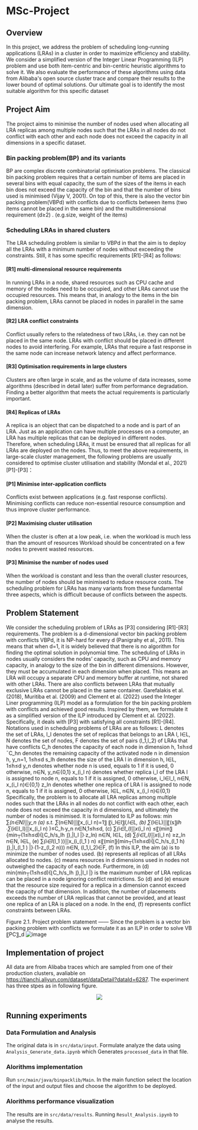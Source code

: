 # MSc-Project
## Overview
In this project, we address the problem of scheduling long-running applications (LRAs) in a cluster in order to maximize efficiency and stability. We consider a simplified version of the Integer Linear Programming (ILP) problem and use both item-centric and bin-centric heuristic algorithms to solve it. We also evaluate the performance of these algorithms using data from Alibaba's open source cluster trace and compare their results to the lower bound of optimal solutions. Our ultimate goal is to identify the most suitable algorithm for this specific dataset

## Project Aim
The project aims to minimise the number of nodes used when allocating all LRA replicas among multiple nodes such that the LRAs in all nodes do not conflict with each other and each node does not exceed the capacity in all dimensions in a specific dataset. 
### Bin packing problem(BP) and its variants 
BP are complex discrete combinatorial optimisation problems. The classical bin packing problem requires that a certain number of items are placed in several bins with equal capacity, the sum of the sizes of the items in each bin does not exceed the capacity of the bin and that the number of bins used is minimised (Vijay V, 2001). 
On top of this, there is also the vector bin packing problem(VBPd) with conflicts due to conflicts between items (two items cannot be placed in the same bin) and the multidimensional requirement (d≥2)  . (e.g.size, weight of the items)
### Scheduling LRAs in shared clusters 
The LRA scheduling problem is similar to VBPd in that the aim is to deploy all the LRAs with a minimum number of nodes without exceeding the constraints. Still, it has some specific requirements [R1]-[R4] as follows:
#### [R1] multi-dimensional resource requirements
In running LRAs in a node, shared resources such as CPU cache and memory of the nodes need to be occupied, and other LRAs cannot use the occupied resources. This means that, in analogy to the items in the bin packing problem, LRAs cannot be placed in nodes in parallel in the same dimension.
#### [R2] LRA conflict constraints
Conflict usually refers to the relatedness of two LRAs, i.e. they can not be placed in the same node.
LRAs with conflict should be placed in different nodes to avoid interfering. For example, LRAs that require a fast response in the same node can increase network latency and affect performance.
#### [R3] Optimisation requirements in large clusters
Clusters are often large in scale, and as the volume of data increases, some algorithms (described in detail later) suffer from performance degradation. Finding a better algorithm that meets the actual requirements is particularly important.
#### [R4] Replicas of LRAs 
A replica is an object that can be dispatched to a node and is part of an LRA. Just as an application can have multiple processes on a computer, an LRA has multiple replicas that can be deployed in different nodes. Therefore, when scheduling LRAs, it must be ensured that all replicas for all LRAs are deployed on the nodes.
Thus, to meet the above requirements, in large-scale cluster management, the following problems are usually considered to optimise cluster utilisation and stability (Mondal et al., 2021) [P1]-[P3]：
#### [P1] Minimise inter-application conflicts
Conflicts exist between applications (e.g. fast response conflicts). Minimising conflicts can reduce non-essential resource consumption and thus improve cluster performance.
#### [P2] Maximising cluster utilisation
When the cluster is often at a low peak, i.e. when the workload is much less than the amount of resources Workload should be concentrated on a few nodes to prevent wasted resources.
#### [P3] Minimise the number of nodes used
When the workload is constant and less than the overall cluster resources, the number of nodes should be minimised to reduce resource costs. 
The scheduling problem for LRAs has many variants from these fundamental three aspects, which is difficult because of conflicts between the aspects.

## Problem Statement
We consider the scheduling problem of LRAs as [P3] considering [R1]-[R3] requirements.
The problem is a d-dimensional vector bin packing problem with conflicts VBPd, it is NP-hard for every d (Panigrahy et al., 2011). This means that when d=1, it is widely believed that there is no algorithm for finding the optimal solution in polynomial time. 
The scheduling of LRAs in nodes usually considers the nodes’ capacity, such as CPU and memory capacity, in analogy to the size of the bin in different dimensions. However, they must be accumulated in each dimension when placed. This means an LRA will occupy a separate CPU and memory buffer at runtime, not shared with other LRAs. There are also conflicts between LRAs that mutually exclusive LRAs cannot be placed in the same container.
Garefalakis et al. (2018), Muritiba et al. (2009) and Clement et al. (2022) used the Integer Liner programming (ILP) model as a formulation for the bin packing problem with conflicts and achieved good results. Inspired by them, we formulate it as a simplified version of the ILP introduced by Clement et al. (2022). Specifically, it deals with [P3] with satisfying all constraints [R1]-[R4].
Notations used in scheduling problems of LRAs are as follows:
L denotes the set of LRAs,
I_l denotes the set of replicas that belongs to an LRA l, l∈L,
N denotes the set of nodes,
F denotes the set of pairs (l_1,l_2) of LRAs that have conflicts
C_h denotes the capacity of each node in dimension h, 1≤h≤d
¯C_hn denotes the remaining capacity of the activated node n in dimension h, y_n=1, 1≤h≤d
s_lh denotes the size of the LRA l in dimension h, l∈L, 1≤h≤d
y_n denotes whether node n is used, equals to 1 if it is used, 0 otherwise, n∈N, y_n∈{0,1}
x_(i_l n) denotes whether replica i_l of the LRA l is assigned to node n, equals to 1 if it is assigned, 0 otherwise, i_l∈I_l, n∈N, x_(i_l n)∈{0,1}
z_ln denotes whether one replica of LRA l is assigned to node n, equals to 1 if it is assigned, 0 otherwise, l∈L, n∈N, x_(i_l n)∈{0,1}
Specifically, the problem is to allocate all LRA replicas among multiple nodes such that the LRAs in all nodes do not conflict with each other, each node does not exceed the capacity in d dimensions, and ultimately the number of nodes is minimised. It is formulated to ILP as follows: 
min    ∑_(n∈N)▒y_n                                                                                                                       (a)
s.t.     ∑_(n∈N)▒〖x_(i_l n)=1〗                                                               〖i_l∈I〗_l,l∈L,                            (b)
          ∑_(l∈L)▒〖(s〗_lh ∙∑_(i∈I_l)▒x_(i_l n) )≤C_h∙y_n                                       n∈N,1≤h≤d,                    (c)
          ∑_(i∈I_l)▒x_(i_l n) ≤〖(min〗⁡{min┬(1≤h≤d)⁡{⌊C_h/s_lh ⌋},|I_l |}∙z_ln)                          n∈N, l∈L,                            (d)
          ∑_(i∈I_l)▒x_(i_l n) ≥z_ln                                                            n∈N, l∈L,                             (e)
          ∑_(i∈I_(l_1 ))▒x_(i_(l_1 ) n) ≤〖(min〗⁡{min┬(1≤h≤d)⁡{⌊C_h/s_(l_1 h) ⌋},|I_(l_1 ) |}∙(1-z_(l_2 n)))     n∈N, (l_1,l_2)∈F,                   (f)
In this ILP, the aim (a) is to minimize the number of nodes used. (b) represents all replicas of all LRAs allocated to nodes. (c) means resources in d dimensions used in nodes not outweighed the capacity of each node. Furthermore, in (d) min⁡{min┬(1≤h≤d)⁡{⌊C_h/s_lh ⌋},|I_l |} is the maximum number of LRA replicas can be placed in a node ignoring conflict restrictions. So (d) and (e) ensure that the resource size required for a replica in a dimension cannot exceed the capacity of that dimension. In addition, the number of placements exceeds the number of LRA replicas that cannot be provided, and at least one replica of an LRA is placed on a node. In the end, (f) represents conflict constraints between LRAs.
 
Figure 2.1.  Project problem statement —— Since the problem is a vector bin packing problem with conflicts we formulate it as an ILP in order to solve VB〖PC〗_d
![image](https://user-images.githubusercontent.com/41847989/211219573-9bd8bd4c-7338-4771-9c1a-477da6eac879.png)



## Implementation of project
All data are from Alibaba traces which are sampled from one of their production clusters, avaliable on https://tianchi.aliyun.com/dataset/dataDetail?dataId=6287.
The experiment has three stpes as in following figure.
<div align=center><img src="https://user-images.githubusercontent.com/41847989/186922971-a8bedcee-0247-4727-8a82-33b7152a8d0e.png"></div>
<!-- <img width="250" alt="image" src="https://user-images.githubusercontent.com/41847989/186922971-a8bedcee-0247-4727-8a82-33b7152a8d0e.png"> -->

## Running experiments
### Data Formulation and Analysis
The original data is in `src/data/input`. Formulate analyze the data using `Analysis_Generate_data.ipynb` which Generates `processed_data` in that file.
### Alorithms implementation
Run `src/main/java/binpacklib/Main`. In the main function select the location of the input and output files and choose the algorithm to be deployed.
### Alorithms performance visualization
The results are in `src/data/results`. Running `Result_Analysis.ipynb` to analyse the results.
